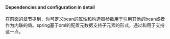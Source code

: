 #### Dependencies and configuration in detail

在前面的章节提到，你可定义bean的属性和构造器参数用于引用其他的bean或者作为内联的值。spring基于xml的配置元数据支持子元素的形式，通过<property/>和<constructor-arg/>用于支持这一点。